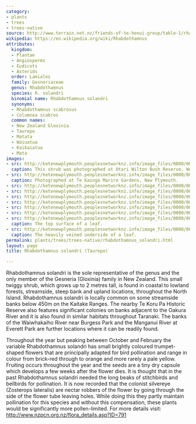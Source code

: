 ```yaml
---
category:
- plants
- trees
- trees-native
source: http://www.terrain.net.nz/friends-of-te-henui-group/table-1/rhabdothamnus-solandri-taurepo.html
wikipedia: https://en.wikipedia.org/wiki/Rhabdothamnus
attributes:
  kingdom:
  - Plantae
  - Angiosperms
  - Eudicots
  - Asterids
  order: Lamiales
  family: Gesneriaceae
  genus: Rhabdothamnus
  species: R. solandri
  binomial name: Rhabdothamnus solandri
  synonyms:
  - Rhabdothamnus scabrosus
  - Columnea scabros
  common names:
  - New Zealand Gloxinia
  - Taurepo
  - Matata
  - Waiuatua
  - Kaikaiatua
  - Mata
images:
- src: http://ketenewplymouth.peoplesnetworknz.info/image_files/0000/0004/6734/Rhabdothamnus_solandri___Taurepo__New_Zealand_Gloxinia-009.JPG
  caption: This shrub was photographed at Otari Wilton Bush Reserve, Wellington.
- src: http://ketenewplymouth.peoplesnetworknz.info/image_files/0000/0008/1703/Rhabdothamnus_solandri__Taurepo.JPG
  caption: Photographed at Te Kainga Marire Gardens, New Plymouth.
- src: http://ketenewplymouth.peoplesnetworknz.info/image_files/0000/0008/1708/Rhabdothamnus_solandri__Taurepo-002.JPG
- src: http://ketenewplymouth.peoplesnetworknz.info/image_files/0000/0008/1718/Rhabdothamnus_solandri__Taurepo-003.JPG
- src: http://ketenewplymouth.peoplesnetworknz.info/image_files/0000/0008/1723/Rhabdothamnus_solandri__Taurepo-004.JPG
- src: http://ketenewplymouth.peoplesnetworknz.info/image_files/0000/0004/6729/Rhabdothamnus_solandri___Taurepo__New_Zealand_Gloxinia-007.JPG
- src: http://ketenewplymouth.peoplesnetworknz.info/image_files/0000/0004/6739/Rhabdothamnus_solandri___Taurepo__New_Zealand_Gloxinia-012.JPG
- src: http://ketenewplymouth.peoplesnetworknz.info/image_files/0000/0004/6724/Rhabdothamnus_solandri___Taurepo__New_Zealand_Gloxinia-006.JPG
- src: http://ketenewplymouth.peoplesnetworknz.info/image_files/0000/0004/6714/Rhabdothamnus_solandri___Taurepo__New_Zealand_Gloxinia-002.JPG
  caption: The top surface of a leaf.
- src: http://ketenewplymouth.peoplesnetworknz.info/image_files/0000/0004/6719/Rhabdothamnus_solandri___Taurepo__New_Zealand_Gloxinia-003.JPG
  caption: The heavily veined underside of a leaf.
permalink: plants/trees/trees-native/rhabdothamnus_solandri.html
layout: page
title: Rhabdothamnus solandri (Taurepo)

---
```

Rhabdothamnus solandri is the sole representative of the genus and the only member of the Gesneria (Gloxinia) family in New Zealand. This small twiggy shrub, which grows up to 2 metres tall, is found in coastal to lowland forests, streamside, steep bank and upland locations, throughout the North Island. Rhabdothamnus solandri is locally common on some streamside banks below 450m on the Kaitake Ranges. The nearby Te Koru Pa Historic Reserve also features significant colonies on banks adjacent to the Oakura River and it is also found in similar habitats throughout Taranaki. The banks of the Waiwhakaiho River near Burgess Park and the Manganui River at Everett Park are further locations where it can be readily found.

Throughout the year but peaking between October and February the variable Rhabdothamnus solandri has small brightly coloured trumpet-shaped flowers that are principally adapted for bird pollination and range in colour from brick-red through to orange and more rarely a pale yellow. Fruiting occurs throughout the year and the seeds are a tiny dry capsule which develops a few weeks after the flower dies.
It is thought that in the past Rhabdothamnus solandri needed the long beaks of stitchbirds and bellbirds for pollination. It is now recorded that the colonist silvereye (Zosterops lateralis) are nectar robbers of the flower by going through the side of the flower tube leaving holes. While doing this they partly maintain pollination for this species and without this compensation, these plants would be significantly more pollen-limited.
For more details visit: <a href="http://www.nzpcn.org.nz/flora_details.asp?ID=791" target="_blank">http://www.nzpcn.org.nz/flora_details.asp?ID=791</a>
